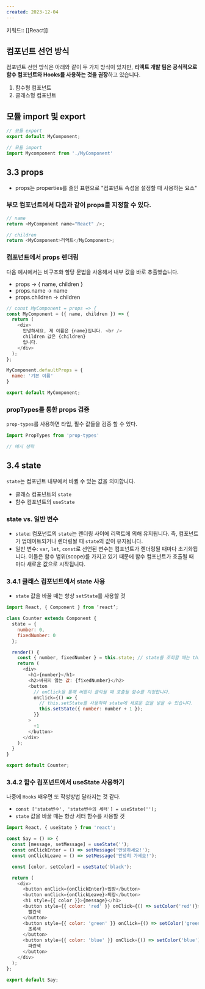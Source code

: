 ```yaml
---
created: 2023-12-04
---
```

키워드:: [[React]]

## 컴포넌트 선언 방식

컴포넌트 선언 방식은 아래와 같이 두 가지 방식이 있지만,  **리액트 개발 팀은 공식적으로 함수 컴포넌트와 Hooks를 사용하는 것을 권장**하고 있습니다.

1. 함수형 컴포넌트
2. 클래스형 컴포넌트

## 모듈 import 및 export

```js
// 모듈 export
export default MyComponent;

// 모듈 import
import Mycomponent from './MyComponent'
```

## 3.3 props

- props는 properties를 줄인 표현으로 "컴포넌트 속성을 설정할 때 사용하는 요소"

### 부모 컴포넌트에서 다음과 같이 props를 지정할 수 있다.

```js
// name
return <MyComponent name="React" />;

// children
return <MyComponent>리액트</MyComponent>;
```

### 컴포넌트에서 props 렌더링

다음 예시에서는 비구조화 할당 문법을 사용해서 내부 값을 바로 추출했습니다.

- props -> { name, children }
- props.name -> name
- props.children -> children

```js
// const MyComponent = props => {
const MyComponent = ({ name, children }) => {
  return (
    <div>
      안녕하세요, 제 이름은 {name}입니다. <br />
      children 값은 {children}
      입니다.
    </div>
  );
};

MyComponent.defaultProps = {
  name: '기본 이름'
}

export default MyComponent;
```

### propTypes를 통한 props 검증

`prop-types`를 사용하면 타입, 필수 값들을 검증 할 수 있다.

```js
import PropTypes from 'prop-types'

// 예시 생략
```

## 3.4 state

`state`는 컴포넌트 내부에서 바뀔 수 있는 값을 의미합니다.

- 클래스 컴포넌트의 `state`
- 함수 컴포넌트의 `useState`

### state vs. 일반 변수

- `state`: 컴포넌트의 `state`는 렌더링 사이에 리액트에 의해 유지됩니다. 즉, 컴포넌트가 업데이트되거나 렌더링될 때 `state`의 값이 유지됩니다.
- 일반 변수: `var`, `let`, `const`로 선언된 변수는 컴포넌트가 렌더링될 때마다 초기화됩니다. 이들은 함수 범위(scope)를 가지고 있기 때문에 함수 컴포넌트가 호출될 때마다 새로운 값으로 시작됩니다.

### 3.4.1 클래스 컴포넌트에서 state 사용

- `state` 값을 바꿀 때는 항상 `setState`를 사용할 것

```js
import React, { Component } from ‘react’;

class Counter extends Component {
  state = {
    number: 0,
    fixedNumber: 0
  };

  render() {
    const { number, fixedNumber } = this.state; // state를 조회할 때는 this.state로 조회합니다.
    return (
      <div>
        <h1>{number}</h1>
        <h2>바뀌지 않는 값: {fixedNumber}</h2>
        <button
          // onClick을 통해 버튼이 클릭될 때 호출될 함수를 지정합니다.
          onClick={() => {
            // this.setState를 사용하여 state에 새로운 값을 넣을 수 있습니다.
            this.setState({ number: number + 1 });
          }}
        >
          +1
        </button>
      </div>
    );
  }
}

export default Counter;
```

### 3.4.2 함수 컴포넌트에서 useState 사용하기

나중에 `Hooks` 배우면 또 작성방법 달라지는 것 같다.

- `const ['state변수', 'state변수의 세터'] = useState('');`
- `state` 값을 바꿀 때는 항상 세터 함수를 사용할 것

```js
import React, { useState } from 'react';

const Say = () => {
  const [message, setMessage] = useState('');
  const onClickEnter = () => setMessage('안녕하세요!');
  const onClickLeave = () => setMessage('안녕히 가세요!');

  const [color, setColor] = useState('black');

  return (
    <div>
      <button onClick={onClickEnter}>입장</button>
      <button onClick={onClickLeave}>퇴장</button>
      <h1 style={{ color }}>{message}</h1>
      <button style={{ color: 'red' }} onClick={() => setColor('red')}>
        빨간색
      </button>
      <button style={{ color: 'green' }} onClick={() => setColor('green')}>
        초록색
      </button>
      <button style={{ color: 'blue' }} onClick={() => setColor('blue')}>
        파란색
      </button>
    </div>
  );
};

export default Say;
```